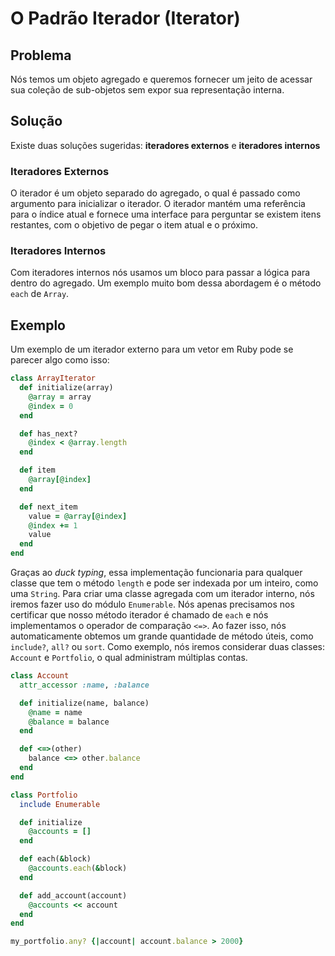 # O Padrão Iterador **(Iterator)**

## Problema
Nós temos um objeto agregado e queremos fornecer um jeito de acessar sua coleção
de sub-objetos sem expor sua representação interna.

## Solução
Existe duas soluções sugeridas: **iteradores externos** e **iteradores internos**

### Iteradores Externos
O iterador é um objeto separado do agregado, o qual é passado como argumento
para inicializar o iterador. O iterador mantém uma referência para o índice
atual e fornece uma interface para perguntar se existem itens restantes, com o
objetivo de pegar o item atual e o próximo.

### Iteradores Internos
Com iteradores internos nós usamos um bloco para passar a lógica para dentro do
agregado. Um exemplo muito bom dessa abordagem é o método `each` de `Array`.

## Exemplo
Um exemplo de um iterador externo para um vetor em Ruby pode se parecer algo
como isso:

```ruby
class ArrayIterator
  def initialize(array)
    @array = array
    @index = 0
  end

  def has_next?
    @index < @array.length
  end

  def item
    @array[@index]
  end

  def next_item
    value = @array[@index]
    @index += 1
    value
  end
end
```

Graças ao *duck typing*, essa implementação funcionaria para qualquer classe
que tem o método `length` e pode ser indexada por um inteiro, como uma `String`.
Para criar uma classe agregada com um iterador interno, nós iremos fazer uso
do módulo `Enumerable`. Nós apenas precisamos nos certificar que nosso método
iterador é chamado de `each` e nós implementamos o operador de comparação `<=>`.
Ao fazer isso, nós automaticamente obtemos um grande quantidade de método úteis,
como `include?`, `all?` ou `sort`. Como exemplo, nós iremos considerar duas
classes: `Account` e `Portfolio`, o qual administram múltiplas contas.

```ruby
class Account
  attr_accessor :name, :balance

  def initialize(name, balance)
    @name = name
    @balance = balance
  end

  def <=>(other)
    balance <=> other.balance
  end
end

class Portfolio
  include Enumerable

  def initialize
    @accounts = []
  end

  def each(&block)
    @accounts.each(&block)
  end

  def add_account(account)
    @accounts << account
  end
end
```

```ruby
my_portfolio.any? {|account| account.balance > 2000}
```
